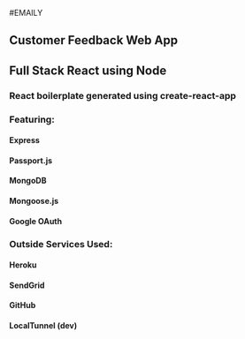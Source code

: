 #EMAILY
## Customer Feedback Web App
## Full Stack React using Node
### React boilerplate generated using create-react-app
### Featuring:
#### Express
#### Passport.js
#### MongoDB
#### Mongoose.js
#### Google OAuth
### Outside Services Used:
#### Heroku
#### SendGrid
#### GitHub
#### LocalTunnel (dev)
